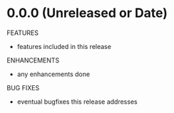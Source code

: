 # 0.0.0 (Unreleased or Date)

FEATURES

- features included in this release

ENHANCEMENTS

- any enhancements done 

BUG FIXES

- eventual bugfixes this release addresses 
